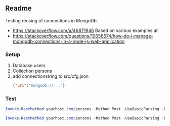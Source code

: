 ## Readme
Testing reusing of connections in MongoDb
- https://stackoverflow.com/a/46871946
Based on various examples at 
- https://stackoverflow.com/questions/10656574/how-do-i-manage-mongodb-connections-in-a-node-js-web-application

### Setup
1. Database users
2. Collection persons
3. add connectionstring to src/cfg.json
   ```json
   {"uri":"mongodb://..."}
   ``` 

### Test
```powershell
Invoke-RestMethod yourhost.com/persons -Method Post -UseBasicParsing -Body '{"uid":12}' -ContentType application/json

Invoke-RestMethod yourhost.com/persons -Method Post -UseBasicParsing -Body '{"uid":12}' -ContentType application/json


```
